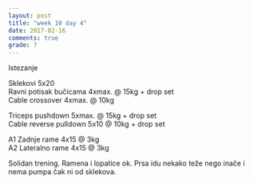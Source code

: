 ```yaml
---
layout: post
title: "week 10 day 4"
date: 2017-02-16
comments: true
grade: 7
---
```


Istezanje

Sklekovi 5x20  
Ravni potisak bučicama 4xmax. @ 15kg + drop set   
Cable crossover 4xmax. @ 10kg  

Triceps pushdown 5xmax. @ 15kg + drop set    
Cable reverse pulldown 5x10 @ 10kg + drop set   

A1 Zadnje rame 4x15 @ 3kg  
A2 Lateralno rame 4x15 @ 3kg  

Solidan trening. Ramena i lopatice ok. Prsa idu nekako teže nego inače i nema pumpa čak ni od sklekova.
